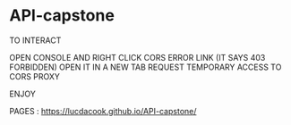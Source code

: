 # API-capstone

TO INTERACT

OPEN CONSOLE AND RIGHT CLICK CORS ERROR LINK (IT SAYS 403 FORBIDDEN)
OPEN IT IN A NEW TAB
REQUEST TEMPORARY ACCESS TO CORS PROXY 

ENJOY


PAGES : https://lucdacook.github.io/API-capstone/
